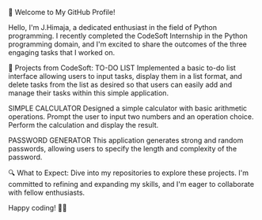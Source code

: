 👋 Welcome to My GitHub Profile!

Hello, I'm J.Himaja, a dedicated enthusiast in the field of Python programming. I recently completed the CodeSoft Internship in the Python programming domain, and I'm excited to share the outcomes of the three engaging tasks that I worked on.

🚀 Projects from CodeSoft:
TO-DO LIST
Implemented a basic to-do list interface allowing users to input tasks, display them in a list format, and delete tasks from the list as desired so that users can easily add and manage their tasks within this simple application.

SIMPLE CALCULATOR
Designed a simple calculator with basic arithmetic operations. Prompt the user to input two numbers and an operation choice. Perform the calculation and display the result.

PASSWORD GENERATOR
This application generates strong and random passwords, allowing users to specify the length and complexity of the password.

🔍 What to Expect: Dive into my repositories to explore these projects. I'm committed to refining and expanding my skills, and I'm eager to collaborate with fellow enthusiasts.

Happy coding! 🚀✨
